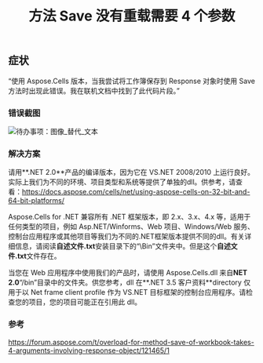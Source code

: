 ﻿---
title: 方法 Save 没有重载需要 4 个参数
type: docs
weight: 70
url: /zh/net/no-overload-for-method-save-takes-4-arguments/
---
## **症状**

“使用 Aspose.Cells 版本，当我尝试将工作簿保存到 Response 对象时使用 Save 方法时出现此错误。我在联机文档中找到了此代码片段。”

### **错误截图**

![待办事项：图像_替代_文本](no-overload-for-method-save-takes-4-arguments_1.png)

### **解决方案**

请用**.NET 2.0**产品的编译版本，因为它在 VS.NET 2008/2010 上运行良好。实际上我们为不同的环境、项目类型和系统等提供了单独的dll。供参考，请查看：<https://docs.aspose.com/cells/net/using-aspose-cells-on-32-bit-and-64-bit-platforms/>

 Aspose.Cells for .NET 兼容所有 .NET 框架版本，即 2.x、3.x、4.x 等，适用于任何类型的项目，例如 Asp.NET/Winforms、Web 项目、Windows/Web 服务、控制台应用程序或其他项目等我们为不同的.NET框架版本提供不同的dll。有关详细信息，请阅读**自述文件.txt**安装目录下的“\Bin”文件夹中。但是这个**自述文件.txt**文件存在。

当您在 Web 应用程序中使用我们的产品时，请使用 Aspose.Cells.dll 来自**NET 2.0**“/bin”目录中的文件夹。供您参考，dll 在**.NET 3.5 客户资料**directory 仅用于以 Net frame client profile 作为 VS.NET 目标框架的控制台应用程序。请检查您的项目，您的项目可能正在引用此 dll。

### **参考**

<https://forum.aspose.com/t/overload-for-method-save-of-workbook-takes-4-arguments-involving-response-object/121465/1>
